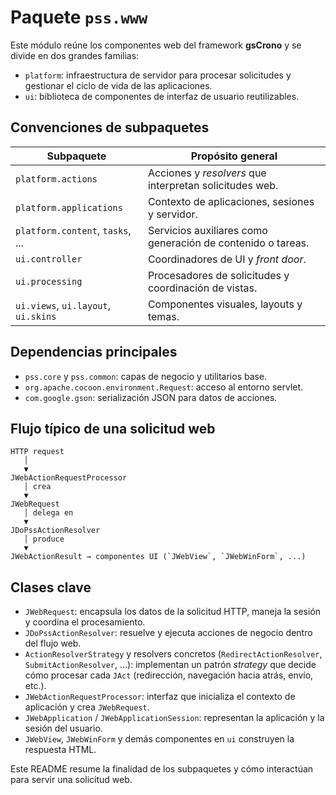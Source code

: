 # Paquete `pss.www`

Este módulo reúne los componentes web del framework **gsCrono** y se divide en dos grandes familias:

- `platform`: infraestructura de servidor para procesar solicitudes y gestionar el ciclo de vida de las aplicaciones.
- `ui`: biblioteca de componentes de interfaz de usuario reutilizables.

## Convenciones de subpaquetes

| Subpaquete                      | Propósito general |
|---------------------------------|------------------|
| `platform.actions`              | Acciones y *resolvers* que interpretan solicitudes web.
| `platform.applications`         | Contexto de aplicaciones, sesiones y servidor.
| `platform.content`, `tasks`, ...| Servicios auxiliares como generación de contenido o tareas.
| `ui.controller`                 | Coordinadores de UI y *front door*.
| `ui.processing`                 | Procesadores de solicitudes y coordinación de vistas.
| `ui.views`, `ui.layout`, `ui.skins` | Componentes visuales, layouts y temas.

## Dependencias principales

- `pss.core` y `pss.common`: capas de negocio y utilitarios base.
- `org.apache.cocoon.environment.Request`: acceso al entorno servlet.
- `com.google.gson`: serialización JSON para datos de acciones.

## Flujo típico de una solicitud web

```text
HTTP request
   │
   ▼
JWebActionRequestProcessor
   │ crea
   ▼
JWebRequest
   │ delega en
   ▼
JDoPssActionResolver
   │ produce
   ▼
JWebActionResult → componentes UI (`JWebView`, `JWebWinForm`, ...)
```

## Clases clave

- `JWebRequest`: encapsula los datos de la solicitud HTTP, maneja la sesión y coordina el procesamiento.
- `JDoPssActionResolver`: resuelve y ejecuta acciones de negocio dentro del flujo web.
- `ActionResolverStrategy` y resolvers concretos (`RedirectActionResolver`, `SubmitActionResolver`, ...):
  implementan un patrón *strategy* que decide cómo procesar cada `JAct` (redirección,
  navegación hacia atrás, envío, etc.).
- `JWebActionRequestProcessor`: interfaz que inicializa el contexto de aplicación y crea `JWebRequest`.
- `JWebApplication` / `JWebApplicationSession`: representan la aplicación y la sesión del usuario.
- `JWebView`, `JWebWinForm` y demás componentes en `ui` construyen la respuesta HTML.

Este README resume la finalidad de los subpaquetes y cómo interactúan para servir una solicitud web.
